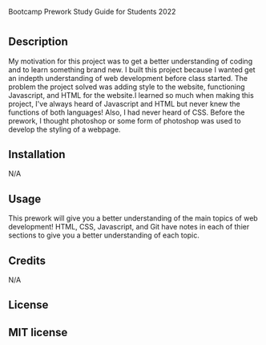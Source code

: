 
Bootcamp Prework Study Guide for Students 2022
# <Prework-Study-Guide-2022>

## Description
My motivation for this project was to get a better understanding of coding and to learn something brand new. I built this project because I wanted get an indepth understanding of web development before class started. The problem the project solved was adding style to the website, functioning Javascript, and HTML for the website.I learned so much when making this project, I've always heard of Javascript and HTML but never knew the functions of both languages! Also, I had never heard of CSS. Before the prework, I thought photoshop or some form of photoshop was used to develop the styling of a webpage.

## Installation
N/A

## Usage
This prework will give you a better understanding of the main topics of web development! HTML, CSS, Javascript, and Git have notes in  each of thier sections to give you a better understanding of each topic.


## Credits
N/A

## License
MIT license
---